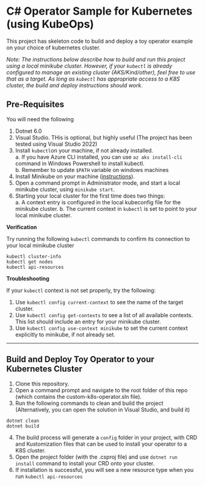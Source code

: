 # C# Operator Sample for Kubernetes (using KubeOps)

This project has skeleton code to build and deploy a toy operator example on your choice of kubernetes cluster.   


*Note: The instructions below describe how to build and run this project using a local minikube cluster. However, if your `kubectl` is already configured to manage an existing cluster (AKS/Kind/other), feel free to use that as a target. As long as `kubectl` has appropriate access to a K8S cluster, the build and deploy instructions should work*.    

## Pre-Requisites

You will need the following
1. Dotnet 6.0
2. Visual Studio. THis is optional, but highly useful (The project has been tested using Visual Studio 2022) 
3. Install `kubectl`on your machine, if not already installed.    
    a. If you have Azure CLI installed, you can use `az aks install-cli` command in Windows Powershell to install kubectl.    
    b. Remember to update `$PATH` variable on windows machines
4. Install Minikube on your machine ([instructions](https://minikube.sigs.k8s.io/docs/start/)).
5. Open a command prompt in Administrator mode, and start a local minikube cluster, using `minikube start`.
6. Starting your local cluster for the first time does two things:      
    a. A context entry is configured in the local kubeconfig file for the minikube cluster.
    b. The current context in `kubectl` is set to point to your local minikube cluster.
    
**Verification**    

Try running the following `kubectl` commands to confirm its connection to your local minikube cluster
```
kubectl cluster-info
kubectl get nodes
kubectl api-resources
```

**Troubleshooting**    

If your `kubectl` context is not set properly, try the following:    
1. Use `kubectl config current-context` to see the name of the target cluster.    
2. Use `kubectl config get-contexts` to see a list of all available contexts. This list should include an entry for your minikube cluster.    
3. Use `kubectl config use-context minikube` to set the current context explicitly to minikube, if not already set.   

---

## Build and Deploy Toy Operator to your Kubernetes Cluster

1. Clone this repository. 
2. Open a command prompt and navigate to the root folder of this repo (which contains the custom-k8s-operator.sln file).
3. Run the following commands to clean and build the project (Alternatively,  you can open the solution in Visual Studio, and build it)
```
dotnet clean
dotnet build
``` 
4. The build process will generate a `config` folder in your project, with CRD and Kustomization files that can be used to install your operator to a K8S cluster.
5. Open the project folder (with the .csproj file) and use `dotnet run install` command to install your CRD onto your cluster.
6. If installation is successful, you will see a new resource type when you run `kubectl api-resources`

